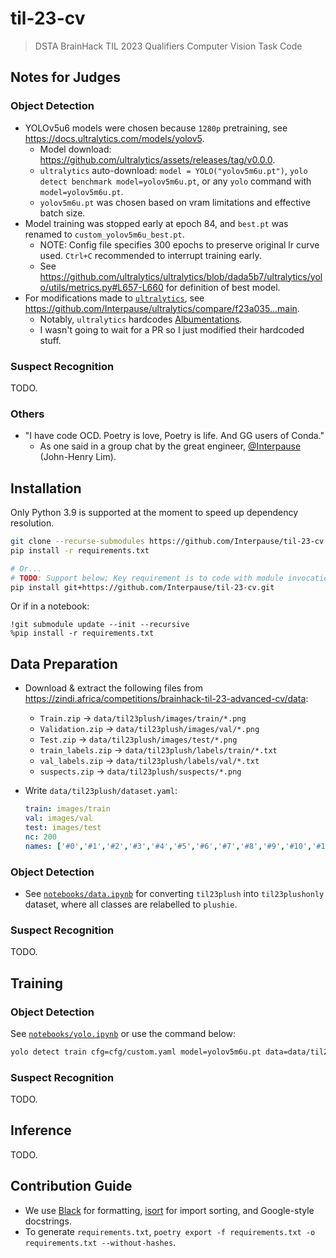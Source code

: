 # til-23-cv

> DSTA BrainHack TIL 2023 Qualifiers Computer Vision Task Code

## Notes for Judges

### Object Detection

- YOLOv5u6 models were chosen because `1280p` pretraining, see <https://docs.ultralytics.com/models/yolov5>.
  - Model download: <https://github.com/ultralytics/assets/releases/tag/v0.0.0>.
  - `ultralytics` auto-download: `model = YOLO("yolov5m6u.pt")`, `yolo detect benchmark model=yolov5m6u.pt`, or any `yolo` command with `model=yolov5m6u.pt`.
  - `yolov5m6u.pt` was chosen based on vram limitations and effective batch size.
- Model training was stopped early at epoch 84, and `best.pt` was renamed to `custom_yolov5m6u_best.pt`.
  - NOTE: Config file specifies 300 epochs to preserve original lr curve used. `Ctrl+C` recommended to interrupt training early.
  - See <https://github.com/ultralytics/ultralytics/blob/dada5b7/ultralytics/yolo/utils/metrics.py#L657-L660> for definition of best model.
- For modifications made to [`ultralytics`](https://github.com/ultralytics/ultralytics), see <https://github.com/Interpause/ultralytics/compare/f23a035...main>.
  - Notably, `ultralytics` hardcodes [Albumentations](https://albumentations.ai/).
  - I wasn't going to wait for a PR so I just modified their hardcoded stuff.

### Suspect Recognition

TODO.

### Others

- "I have code OCD. Poetry is love, Poetry is life. And GG users of Conda."
  - As one said in a group chat by the great engineer, [@Interpause](https://github.com/interpause) (John-Henry Lim).

## Installation

Only Python 3.9 is supported at the moment to speed up dependency resolution.

```sh
git clone --recurse-submodules https://github.com/Interpause/til-23-cv.git
pip install -r requirements.txt

# Or...
# TODO: Support below; Key requirement is to code with module invocation in mind
pip install git+https://github.com/Interpause/til-23-cv.git
```

Or if in a notebook:

```ipynb
!git submodule update --init --recursive
%pip install -r requirements.txt
```

## Data Preparation

- Download & extract the following files from <https://zindi.africa/competitions/brainhack-til-23-advanced-cv/data>:
  - `Train.zip` -> `data/til23plush/images/train/*.png`
  - `Validation.zip` -> `data/til23plush/images/val/*.png`
  - `Test.zip` -> `data/til23plush/images/test/*.png`
  - `train_labels.zip` -> `data/til23plush/labels/train/*.txt`
  - `val_labels.zip` -> `data/til23plush/labels/val/*.txt`
  - `suspects.zip` -> `data/til23plush/suspects/*.png`
- Write `data/til23plush/dataset.yaml`:

  ```yaml
  train: images/train
  val: images/val
  test: images/test
  nc: 200
  names: ['#0','#1','#2','#3','#4','#5','#6','#7','#8','#9','#10','#11','#12','#13','#14','#15','#16','#17','#18','#19','#20','#21','#22','#23','#24','#25','#26','#27','#28','#29','#30','#31','#32','#33','#34','#35','#36','#37','#38','#39','#40','#41','#42','#43','#44','#45','#46','#47','#48','#49','#50','#51','#52','#53','#54','#55','#56','#57','#58','#59','#60','#61','#62','#63','#64','#65','#66','#67','#68','#69','#70','#71','#72','#73','#74','#75','#76','#77','#78','#79','#80','#81','#82','#83','#84','#85','#86','#87','#88','#89','#90','#91','#92','#93','#94','#95','#96','#97','#98','#99','#100','#101','#102','#103','#104','#105','#106','#107','#108','#109','#110','#111','#112','#113','#114','#115','#116','#117','#118','#119','#120','#121','#122','#123','#124','#125','#126','#127','#128','#129','#130','#131','#132','#133','#134','#135','#136','#137','#138','#139','#140','#141','#142','#143','#144','#145','#146','#147','#148','#149','#150','#151','#152','#153','#154','#155','#156','#157','#158','#159','#160','#161','#162','#163','#164','#165','#166','#167','#168','#169','#170','#171','#172','#173','#174','#175','#176','#177','#178','#179','#180','#181','#182','#183','#184','#185','#186','#187','#188','#189','#190','#191','#192','#193','#194','#195','#196','#197','#198','#199']
  ```

### Object Detection

- See [`notebooks/data.ipynb`](./notebooks/data.ipynb) for converting `til23plush` into `til23plushonly` dataset, where all classes are relabelled to `plushie`.

### Suspect Recognition

TODO.

## Training

### Object Detection

See [`notebooks/yolo.ipynb`](./notebooks/yolo.ipynb) or use the command below:

```sh
yolo detect train cfg=cfg/custom.yaml model=yolov5m6u.pt data=data/til23plushonly/dataset.yaml workers=8 batch=8
```

### Suspect Recognition

TODO.

## Inference

TODO.

## Contribution Guide

- We use [Black](https://github.com/psf/black) for formatting, [isort](https://github.com/PyCQA/isort) for import sorting, and Google-style docstrings.
- To generate `requirements.txt`, `poetry export -f requirements.txt -o requirements.txt --without-hashes`.
